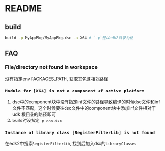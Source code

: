 # README

## build
```bash
build -p MyAppPkg/MyAppPkg.dsc -a X64 # `-p`是以edk2目录为根
```

## FAQ
### File/directory not found in workspace
没有指定env PACKAGES_PATH, 获取其包含相对路径

### `Module for [X64] is not a component of active platform`
1. dsc中的component块中没有指定inf文件的路径导致编译的时候dsc文件和inf文件不匹配，这个时候要往dsc文件中的component块中添加inf文件相对于udk 根目录的路径即可
2. build时没指定`-p xxx.dsc`

### `Instance of library class [RegisterFilterLib] is not found`
在edk2中搜索`RegisterFilterLib`, 找到后加入dsc的`LibraryClasses`